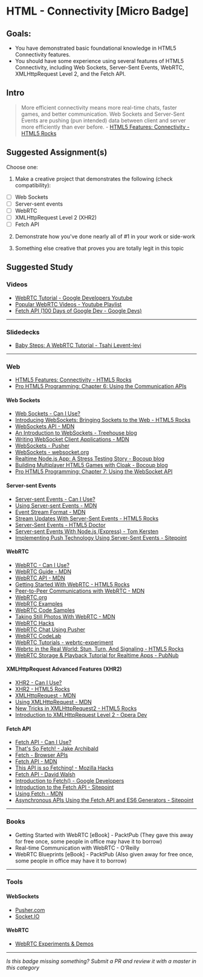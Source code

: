 HTML - Connectivity [Micro Badge]
=================================================


Goals:
------

- You have demonstrated basic foundational knowledge in HTML5 Connectivity features.
- You should have some experience using several features of HTML5 Connectivity, including Web Sockets, Server-Sent Events, WebRTC, XMLHttpRequest Level 2, and the Fetch API.


Intro
-----

> More efficient connectivity means more real-time chats, faster games, and better communication. Web Sockets and Server-Sent Events are pushing (pun intended) data between client and server more efficiently than ever before. - [HTML5 Features: Connectivity - HTML5 Rocks](http://www.html5rocks.com/en/features/connectivity)


Suggested Assignment(s)
-----------------------

Choose one:

1) Make a creative project that demonstrates the following (check compatibility):  
- [ ] Web Sockets
- [ ] Server-sent events
- [ ] WebRTC
- [ ] XMLHttpRequest Level 2 (XHR2)
- [ ] Fetch API
 
2) Demonstrate how you've done nearly all of #1 in your work or side-work

3) Something else creative that proves you are totally legit in this topic


Suggested Study
---------------

### Videos

- [WebRTC Tutorial - Google Developers Youtube](https://www.youtube.com/watch?v=5ci91dfKCyc)
- [Popular WebRTC Videos - Youtube Playlist](https://www.youtube.com/playlist?list=PLXr_nRC35JRPH-jGAeMFCzWeWn52Upa-R)
- [Fetch API (100 Days of Google Dev - Google Devs)](https://www.youtube.com/watch?v=g6-ZwZmRncs)


-----

### Slidedecks

- [Baby Steps: A WebRTC Tutorial - Tsahi Levent-levi](http://www.slideshare.net/tsahil/02-tsahibabysteps)

-----

### Web

- [HTML5 Features: Connectivity - HTML5 Rocks](http://www.html5rocks.com/en/features/connectivity)
- [Pro HTML5 Programming: Chapter 6: Using the Communication APIs](http://apress.jensimmons.com/v5/pro-html5-programming/ch6.html)


#### Web Sockets

- [Web Sockets - Can I Use?](http://caniuse.com/#search=web%20sockets)
- [Introducing WebSockets: Bringing Sockets to the Web - HTML5 Rocks](http://www.html5rocks.com/en/tutorials/websockets/basics/)
- [WebSockets API - MDN](https://developer.mozilla.org/en-US/docs/Web/API/WebSockets_API)
- [An Introduction to WebSockets - Treehouse blog](http://blog.teamtreehouse.com/an-introduction-to-websockets)
- [Writing WebSocket Client Applications - MDN](https://developer.mozilla.org/en-US/docs/Web/API/WebSockets_API/Writing_WebSocket_client_applications)
- [WebSockets - Pusher](https://pusher.com/websockets)
- [WebSockets - websocket.org](https://www.websocket.org/aboutwebsocket.html)
- [Realtime Node.js App: A Stress Testing Story - Bocoup blog](https://bocoup.com/weblog/node-stress-test-analysis)
- [Building Multiplayer HTML5 Games with Cloak - Bocoup blog](https://bocoup.com/weblog/building-multiplayer-html5-games-with-cloak)
- [Pro HTML5 Programming: Chapter 7: Using the WebSocket API](http://apress.jensimmons.com/v5/pro-html5-programming/ch7.html)
    
#### Server-sent Events

- [Server-sent Events - Can I Use?](http://caniuse.com/#search=server-sent%20events)
- [Using Server-sent Events - MDN](https://developer.mozilla.org/en-US/docs/Web/API/Server-sent_events/Using_server-sent_events)
- [Event Stream Format - MDN](https://developer.mozilla.org/en-US/docs/Web/API/Server-sent_events/Using_server-sent_events#Event_stream_format)
- [Stream Updates With Server-Sent Events - HTML5 Rocks](http://www.html5rocks.com/en/tutorials/eventsource/basics/)
- [Server-Sent Events - HTML5 Doctor](http://html5doctor.com/server-sent-events/)
- [Server-sent Events With Node.js (Express) - Tom Kersten](https://tomkersten.com/articles/server-sent-events-with-node/)
- [Implementing Push Technology Using Server-Sent Events - Sitepoint](http://www.sitepoint.com/implementing-push-technology-using-server-sent-events/)
    
#### WebRTC

- [WebRTC - Can I Use?](http://caniuse.com/#search=webrtc)
- [WebRTC Guide - MDN](https://developer.mozilla.org/en-US/docs/Web/Guide/API/WebRTC)
- [WebRTC API - MDN](https://developer.mozilla.org/en-US/docs/Web/API/WebRTC_API)
- [Getting Started With WebRTC - HTML5 Rocks](http://www.html5rocks.com/en/tutorials/webrtc/basics/)
- [Peer-to-Peer Communications with WebRTC - MDN](https://developer.mozilla.org/en-US/docs/Web/Guide/API/WebRTC/Peer-to-peer_communications_with_WebRTC)
- [WebRTC.org](https://webrtc.org/)
- [WebRTC Examples](https://www.webrtcexample.com/)
- [WebRTC Code Samples](https://github.com/webrtc/samples)
- [Taking Still Photos With WebRTC - MDN](https://developer.mozilla.org/en-US/docs/Web/API/WebRTC_API/Taking_still_photos)
- [WebRTC Hacks](https://webrtchacks.com/)
- [WebRTC Chat Using Pusher](https://pusher.com/tutorials/webrtc_chat)
- [WebRTC CodeLab](https://bitbucket.org/webrtc/codelab)
- [WebRTC Tutorials - webrtc-experiment](https://www.webrtc-experiment.com/docs/)
- [Webrtc in the Real World: Stun, Turn, And Signaling - HTML5 Rocks](http://www.html5rocks.com/en/tutorials/webrtc/infrastructure/)
- [WebRTC Storage & Playback Tutorial for Realtime Apps - PubNub](https://www.pubnub.com/docs/webrtc-javascript/storage-and-history)
    
#### XMLHttpRequest Advanced Features (XHR2)
  
- [XHR2 - Can I Use?](http://caniuse.com/#feat=xhr2)
- [XHR2 - HTML5 Rocks](http://www.html5rocks.com/en/tutorials/file/xhr2/)
- [XMLHttpRequest - MDN](https://developer.mozilla.org/en-US/docs/Web/API/XMLHttpRequest)
- [Using XMLHttpRequest - MDN](https://developer.mozilla.org/en-US/docs/Web/API/XMLHttpRequest/Using_XMLHttpRequest)
- [New Tricks in XMLHttpRequest2 - HTML5 Rocks](http://www.html5rocks.com/en/tutorials/file/xhr2/)
- [Introduction to XMLHttpRequest Level 2 - Opera Dev](https://dev.opera.com/articles/xhr2/)
    
#### Fetch API
  
- [Fetch API - Can I Use?](http://caniuse.com/#search=fetch)
- [That's So Fetch! - Jake Archibald](https://jakearchibald.com/2015/thats-so-fetch/)
- [Fetch - Browser APIs](http://browserapis.wtf/browserapis/fetch.html)
- [Fetch API - MDN](https://developer.mozilla.org/en-US/docs/Web/API/Fetch_API)
- [This API is so Fetching! - Mozilla Hacks](https://hacks.mozilla.org/2015/03/this-api-is-so-fetching/)
- [Fetch API - David Walsh](https://davidwalsh.name/fetch)
- [Introduction to Fetch() - Google Developers](https://developers.google.com/web/updates/2015/03/introduction-to-fetch)
- [Introduction to the Fetch API - Sitepoint](http://www.sitepoint.com/introduction-to-the-fetch-api/)
- [Using Fetch - MDN](https://developer.mozilla.org/en-US/docs/Web/API/Fetch_API/Using_Fetch)
- [Asynchronous APIs Using the Fetch API and ES6 Generators - Sitepoint](http://www.sitepoint.com/asynchronous-apis-using-fetch-api-es6-generators/)

-----

### Books

- Getting Started with WebRTC [eBook] - PacktPub (They gave this away for free once, some people in office may have it to borrow)
- Real-time Communication with WebRTC - O'Reilly
- WebRTC Blueprints [eBook] - PacktPub (Also given away for free once, some people in office may have it to borrow)

-----

### Tools

#### WebSockets

- [Pusher.com](https://pusher.com/)
- [Socket.IO](http://socket.io/)

#### WebRTC

- [WebRTC Experiments & Demos](https://www.webrtc-experiment.com/)

-----

*Is this badge missing something? Submit a PR and review it with a master in this category*
